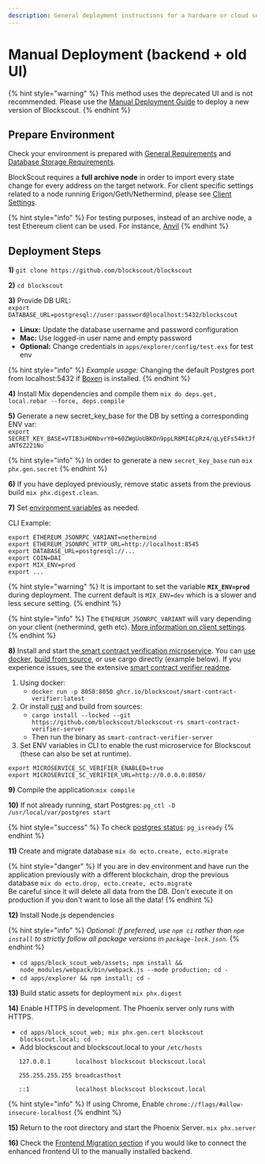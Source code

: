 ```yaml
---
description: General deployment instructions for a hardware or cloud services environment
---
```


# Manual Deployment (backend + old UI)

{% hint style="warning" %}
This method uses the deprecated UI and is not recommended. Please use the [Manual Deployment Guide](../manual-deployment-guide/) to deploy a new version of Blockscout.
{% endhint %}

## Prepare Environment

Check your environment is prepared with [General Requirements](../../requirements/requirements.md) and [Database Storage Requirements](../../requirements/database-storage-requirements.md).

BlockScout requires a **full archive node** in order to import every state change for every address on the target network. For client specific settings related to a node running Erigon/Geth/Nethermind, please see [Client Settings](../../requirements/client-settings.md).

{% hint style="info" %}
For testing purposes, instead of an archive node, a test Ethereum client can be used. For instance, [Anvil](https://book.getfoundry.sh/anvil/)
{% endhint %}

## Deployment Steps

**1)** `git clone https://github.com/blockscout/blockscout`

**2)** `cd blockscout`

**3)** Provide DB URL:\
`export DATABASE_URL=postgresql://user:password@localhost:5432/blockscout`

* **Linux:** Update the database username and password configuration
* **Mac:** Use logged-in user name and empty password
* **Optional:** Change credentials in `apps/explorer/config/test.exs` for test env

{% hint style="info" %}
_Example usage:_ Changing the default Postgres port from localhost:5432 if [Boxen](https://github.com/boxen/boxen) is installed.
{% endhint %}

**4)** Install Mix dependencies and compile them `mix do deps.get, local.rebar --force, deps.compile`

**5)** Generate a new secret\_key\_base for the DB by setting a corresponding ENV var:\
`export SECRET_KEY_BASE=VTIB3uHDNbvrY0+60ZWgUoUBKDn9ppLR8MI4CpRz4/qLyEFs54ktJfaNT6Z221No`

{% hint style="info" %}
In order to generate a new `secret_key_base` run `mix phx.gen.secret`
{% endhint %}

**6)** If you have deployed previously, remove static assets from the previous build `mix phx.digest.clean`.

**7)** Set [environment variables](../../env-variables/) as needed.

CLI Example:

```
export ETHEREUM_JSONRPC_VARIANT=nethermind
export ETHEREUM_JSONRPC_HTTP_URL=http://localhost:8545
export DATABASE_URL=postgresql://...
export COIN=DAI
export MIX_ENV=prod
export ... 
```

{% hint style="warning" %}
It is important to set the variable **`MIX_ENV=prod`** during deployment. The current default is `MIX_ENV=dev` which is a slower and less secure setting.
{% endhint %}

{% hint style="info" %}
The `ETHEREUM_JSONRPC_VARIANT` will vary depending on your client (nethermind, geth etc). [More information on client settings](../../requirements/client-settings.md).
{% endhint %}

**8)** Install and start the[ smart contract verification microservice](../../microservices/smart-contract-verification.md). You can [use docker](https://github.com/blockscout/blockscout-rs/tree/main/smart-contract-verifier#using-docker), [build from source](https://github.com/blockscout/blockscout-rs/tree/main/smart-contract-verifier#building-from-source), or use cargo directly (example below). If you experience issues, see the extensive [smart contract verifier readme](https://github.com/blockscout/blockscout-rs/tree/main/smart-contract-verifier/smart-contract-verifier-server#readme).

1. Using docker:
   * `docker run -p 8050:8050 ghcr.io/blockscout/smart-contract-verifier:latest`
2. Or install [rust](https://www.rust-lang.org/tools/install) and build from sources:
   * `cargo install --locked --git https://github.com/blockscout/blockscout-rs smart-contract-verifier-server`
   * Then run the binary as `smart-contract-verifier-server`
3. Set ENV variables in CLI to enable the rust microservice for Blockscout (these can also be set at runtime).

```
export MICROSERVICE_SC_VERIFIER_ENABLED=true
export MICROSERVICE_SC_VERIFIER_URL=http://0.0.0.0:8050/
```

**9)** Compile the application:`mix compile`

**10)** If not already running, start Postgres: `pg_ctl -D /usr/local/var/postgres start`

{% hint style="success" %}
To check [postgres status](https://www.postgresql.org/docs/9.6/app-pg-isready.html): `pg_isready`
{% endhint %}

**11)** Create and migrate database `mix do ecto.create, ecto.migrate`

{% hint style="danger" %}
If you are in dev environment and have run the application previously with a different blockchain, drop the previous database `mix do ecto.drop, ecto.create, ecto.migrate`\
Be careful since it will delete all data from the DB. Don't execute it on production if you don't want to lose all the data!
{% endhint %}

**12)** Install Node.js dependencies

{% hint style="info" %}
_Optional: If preferred, use `npm ci` rather than `npm install` to strictly follow all package versions in `package-lock.json`._
{% endhint %}

* `cd apps/block_scout_web/assets; npm install && node_modules/webpack/bin/webpack.js --mode production; cd -`
* `cd apps/explorer && npm install; cd -`

**13)** Build static assets for deployment `mix phx.digest`

**14)** Enable HTTPS in development. The Phoenix server only runs with HTTPS.

* `cd apps/block_scout_web; mix phx.gen.cert blockscout blockscout.local; cd -`
* Add blockscout and blockscout.local to your `/etc/hosts`

```
   127.0.0.1       localhost blockscout blockscout.local

   255.255.255.255 broadcasthost

   ::1             localhost blockscout blockscout.local
```

{% hint style="info" %}
If using Chrome, Enable `chrome://flags/#allow-insecure-localhost`
{% endhint %}

**15)** Return to the root directory and start the Phoenix Server. `mix phx.server`

**16)** Check the [Frontend Migration section](../frontend-migration/) if you would like to connect the enhanced frontend UI to the manually installed backend.

##
